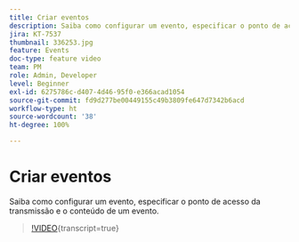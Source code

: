 ```yaml
---
title: Criar eventos
description: Saiba como configurar um evento, especificar o ponto de acesso da transmissão e o conteúdo de um evento.
jira: KT-7537
thumbnail: 336253.jpg
feature: Events
doc-type: feature video
team: PM
role: Admin, Developer
level: Beginner
exl-id: 6275786c-d407-4d46-95f0-e366acad1054
source-git-commit: fd9d277be00449155c49b3809fe647d7342b6acd
workflow-type: ht
source-wordcount: '38'
ht-degree: 100%

---
```


# Criar eventos

Saiba como configurar um evento, especificar o ponto de acesso da transmissão e o conteúdo de um evento.

>[!VIDEO](https://video.tv.adobe.com/v/336253?quality=12&learn=on){transcript=true}

